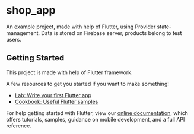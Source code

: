 # shop_app

An example project, made with help of Flutter, using Provider state-management. Data is stored on Firebase server, products belong to test users.

## Getting Started

This project is made with help of Flutter framework.

A few resources to get you started if you want to make something!

- [Lab: Write your first Flutter app](https://flutter.dev/docs/get-started/codelab)
- [Cookbook: Useful Flutter samples](https://flutter.dev/docs/cookbook)

For help getting started with Flutter, view our
[online documentation](https://flutter.dev/docs), which offers tutorials,
samples, guidance on mobile development, and a full API reference.
